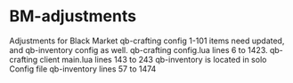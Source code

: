 # BM-adjustments
Adjustments for Black Market
qb-crafting config 1-101 items need updated, and qb-inventory config as well.
qb-crafting config.lua lines 6 to 1423.
qb-crafting client main.lua lines 143 to 243
qb-inventory is located in solo Config file
qb-inventory lines 57 to 1474
